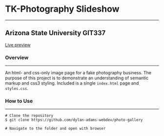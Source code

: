# TK-Photography Slideshow
--------------------------
## Arizona State University GIT337

[Live preview](https://dylan-adams-webdev.github.io/photo_gallery)
### Overview
------------
An html- and css-only image page for a fake photography business. The purpose of this project is to demonstrate an understanding of semantic markup and css3 styling. Included is a single ``index.html`` page and ``styles.css``. 

### How to Use
--------------
```
# Clone the repository
$ git clone https://github.com/dylan-adams-webdev/photo-gallery

# Navigate to the folder and open with browser
```

